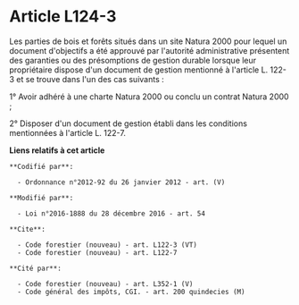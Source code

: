# Article L124-3

Les parties de bois et forêts situés dans un site Natura 2000 pour lequel un document d'objectifs a été approuvé par
l'autorité administrative présentent des garanties ou des présomptions de gestion durable lorsque leur propriétaire dispose
d'un document de gestion mentionné à l'article L. 122-3 et se trouve dans l'un des cas suivants : 

1° Avoir adhéré à une charte Natura 2000 ou conclu un contrat Natura 2000 ; 

2° Disposer d'un document de gestion établi dans les conditions mentionnées à l'article L. 122-7.

**Liens relatifs à cet article**

	**Codifié par**:

	  - Ordonnance n°2012-92 du 26 janvier 2012 - art. (V)

	**Modifié par**:

	  - Loi n°2016-1888 du 28 décembre 2016 - art. 54

	**Cite**:

	  - Code forestier (nouveau) - art. L122-3 (VT)
	  - Code forestier (nouveau) - art. L122-7

	**Cité par**:

	  - Code forestier (nouveau) - art. L352-1 (V)
	  - Code général des impôts, CGI. - art. 200 quindecies (M)
